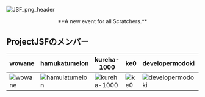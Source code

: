 ![JSF_png_header](https://user-images.githubusercontent.com/83564310/157997529-c5b54595-c0dd-4960-8123-23c0bbc3f375.png)

<div align="center">**A new event for all Scratchers.**</div>

## ProjectJSFのメンバー

| wowane |hamukatumelon|kureha-1000| ke0 |developermodoki| Skota11 |nebanebakun| 1STEP621 |
|----|----|----|----|----|----|----|----|
|![wowane](https://cdn2.scratch.mit.edu/get_image/user/83831695_80x80.png)|![hamulatumelon](https://cdn2.scratch.mit.edu/get_image/user/61807455_80x80.png)|![kureha-1000](https://user-images.githubusercontent.com/83564310/157997108-46b88641-9406-488a-864f-699addede42e.jpg)|![ke0](https://cdn2.scratch.mit.edu/get_image/user/21487595_80x80.png)|![developermodoki](https://cdn2.scratch.mit.edu/get_image/user/58310333_80x80.png)|![Skota11](https://cdn2.scratch.mit.edu/get_image/user/79685516_80x80.png)|![nebanebakun](https://cdn2.scratch.mit.edu/get_image/user/78378908_80x80.png)|![1STEP621](https://cdn2.scratch.mit.edu/get_image/user/62309172_80x80.png)
